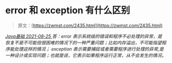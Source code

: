 <!--yml
category: 未分类
date: 0001-01-01 00:00:00
-->

# error 和 exception 有什么区别

> 原文：[https://zwmst.com/2435.html](https://zwmst.com/2435.html)

   [ *Java基础* ](https://zwmst.com/java%e5%9f%ba%e7%a1%80)*[ <time datetime="2021-08-25T09:34:20+08:00"> 2021-08-25 </time> ](https://zwmst.com/2435.html)  答：error 表示系统级的错误和程序不必处理的异常，是恢复不是不可能但很困难的情况下的一种严重问题；比如内存溢出，不可能指望程序能处理这样的情况；
exception 表示需要捕捉或者需要程序进行处理的异常,是一种设计或实现问题；也就是说，它表示如果程序运行正常，从不会发生的情况。*